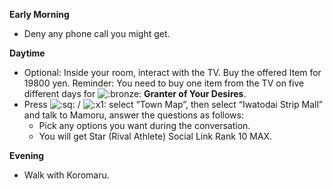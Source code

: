 **Early Morning**

- Deny any phone call you might get.

**Daytime**

- Optional: Inside your room, interact with the TV. Buy the offered Item for 19800 yen. Reminder: You need to buy one item from the TV on five different days for ![:bronze:](/assets/bronze.png) **Granter of Your Desires**.
- Press ![:sq:](/assets/square.png) / ![:x1:](/assets/x1.png) select “Town Map”, then select “Iwatodai Strip Mall” and talk to Mamoru, answer the questions as follows:
  - Pick any options you want during the conversation.
  - You will get Star (Rival Athlete) Social Link Rank 10 MAX.

**Evening**

- Walk with Koromaru.
